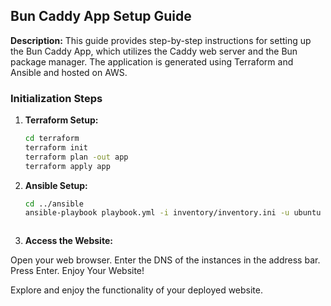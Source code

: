 ## Bun Caddy App Setup Guide

**Description:** This guide provides step-by-step instructions for setting up the Bun Caddy App, which utilizes the Caddy web server and the Bun package manager. The application is generated using Terraform and Ansible and hosted on AWS.

### Initialization Steps

1. **Terraform Setup:**
   ```bash
   cd terraform
   terraform init
   terraform plan -out app
   terraform apply app

2. **Ansible Setup:**
    ```bash
   cd ../ansible
   ansible-playbook playbook.yml -i inventory/inventory.ini -u ubuntu --private-key=../terraform/acit4640_as2.pem



3. **Access the Website:**

Open your web browser.
Enter the DNS of the instances in the address bar.
Press Enter.
Enjoy Your Website!

Explore and enjoy the functionality of your deployed website.